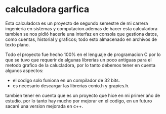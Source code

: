 # calculadora garfica
Esta calculadora es un proyecto de segundo semestre de mi carrera ingenieria en sistemas y computacion.ademas de hacer esta calculadora tambien se nos pidió hacerle una interfaz en consola que gestiona datos, como cuentas, historial y graficos; todo esto almacenado en archivos de texto plano.

Todo el proyecto fue hecho 100% en el lenguaje de programacion C por lo que se tuvo que requerir de algunas librerias un poco antiguas para el metodo grafico de la calucladora, por lo tanto debemos tener en cuenta algunos aspectos:

* el codigo solo funiona en un compilador de 32 bits.
* es necesario descargar las librerias conio.h y grapics.h.

tambien tener en cuenta que es un proyecto que hice en mi primer año de estudio. por lo tanto hay mucho por mejorar en el codigo, en un futuro sacaré una version mejorada en c++. 

